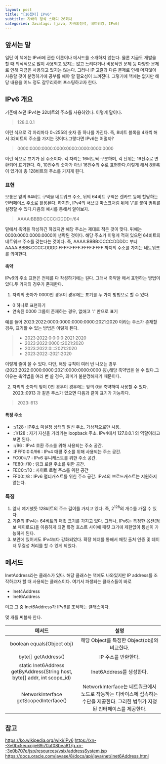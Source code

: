 ```yaml
---
layout: post
title: "[16챕터] IPv6"
subtitle: 자바의 정석 스터디 26회차
categories: Javatags: [java, 자바의정석, 네트워킹, IPv6]
---
```

## 앞서는 말
일단 이 책에는 IPv6에 관한 이론이나 메서드를 소개하지 않는다.
물론 지금도 개발을 할 때 의식적으로 많이 사용되고 있지는 않고 느리다거나 비용적인 문제 등 다양한 문제로 인해 지금은 사용되고 있지는 않는다.
그러나 IP 고갈과 다른 문제로 인해 머지않아 사용할 것이 분명하기에 공부를 해야 할 필요성이 느껴진다.
그렇기에 책에는 없지만 해당 내용을 어느 정도 갈무리하여 포스팅하고자 한다.

## IPv6 개요
기존에 쓰던 IPv4는 32비트의 주소를 사용하였다. 이렇게 말이다.
> 128.0.0.1

이런 식으로 각 자리마다 0~255의 숫자 중 하나를 가진다. 
즉, 8비트 블록을 4개씩 해서 32비트의 주소를 가지는 것이다.그렇다면 IPv6는 어떨까?
> 0000:0000:0000:0000:0000:0000:0000:0000

이런 식으로 표기가 된 주소이다. 
각 자리는 16비트씩 구분하며, 각 단위는 16진수로 변환되어 표기한다. 
즉, 10진수의 숫자가 아닌 16진수의 수로 표현한다.이렇게 해서 8블록이 있기에 총 128비트의 주소를 가지게 된다.
### 표현
보통은 앞의 64비트 구역을 네트워크 주소, 뒤의 64비트 구역은 랜카드 등에 할당하는 인터페이스 주소로 활용된다.
하지만, IPv4의 서브넷 마스크처럼 뒤에 '/'를 붙여 범위를 설정할 수 있다.다음의 예시를 통해서 알아보자.

> AAAA:BBBB:CCCC:DDDD::/64

밑에서 축약을 작성하긴 하겠지만 해당 주소는 제대로 적은 것이 맞다. 
뒤에는 0000:0000:0000:0000이 생략된 것이다.
해당 주소가 이렇게 적혀 있으면 64비트의 네트워크 주소를 갖는다는 것이다.
즉, AAAA:BBBB:CCCC:DDDD:: 부터 AAAA:BBBB:CCCC:DDDD:FFFF:FFFF:FFFF:FFFF 까지의 주소를 가지는 네트워크를 의미한다.

#### 축약
IPv6의 주소 표현은 전체를 다 작성하기에는 길다. 그래서 축약을 해서 표현하는 방법이 있다.두 가지의 경우가 존재한다.

1. 자리의 숫자가 0000인 경우이 경우에는 표기를 두 가지 방법으로 할 수 있다.
- 0 하나로 표현하기
- 연속된 0000 그룹이 존재하는 경우, 없애고 ':' 만으로 표기

예를 들어 2023:2022:0000:0000:0000:0000:2021:2020 이라는 주소가 존재할 경우, 표기할 수 있는 방법은 이렇게 된다.
> - 2023:2022:0:0:0:0:2021:2020
> - 2023:2022:0000::2021:2020
> - 2023:2022:0:::2021:2020
> - 2023:2022::2021:2020

이렇게 줄여 쓸 수 있다.
다만, 해당 규칙이 여러 번 나오는 경우(2023:2022:0000:0000:2021:0000:0000:0000 등),해당 축약법을 쓸 수 없다.그 이유는 축약법을 여러 번 쓸 경우, 의미가 불분명해지기 때문이다.

2. 자리의 숫자의 앞이 0인 경우이 경우에는 앞의 0을 축약하여 사용할 수 있다. 
2023::0913 과 같은 주소가 있으면 다음과 같이 표기가 가능하다.
> 2023::913

#### 특정 주소
- ::/128 : IP주소 미설정 상태의 발신 주소. 가상적으로만 사용.
- ::1/128 : 자기 자신을 가리키는 loopback 주소. IPv4에서 127.0.0.1 의 역할이라고 보면 된다.
- ::/96 : IPv4 호환 주소를 위해 사용되는 주소 공간.
- ::FFF0:0:0/96 : IPv4 매핑 주소를 위해 사용되는 주소 공간.
- FC00::/7 : IPv6 유니캐스트를 위한 주소 공간.
- FE80::/10 : 링크 로컬 주소를 위한 공간.
- FEC0::/10 : 사이트 로컬 주소를 위한 공간
- FF00::/8 : IPv6 멀티캐스트를 위한 주소 공간. IPv4의 브로드캐스트는 지원하지 않는다.

### 특징
1. 앞서 얘기했듯 128비트의 주소 길이를 가지고 있다. 즉, $2^{128}$의 개수를 가질 수 있다.
2. 기존의 IPv4는 64비트의 패킷 크기를 가지고 있다. 
그러나, IPv6는 특정한 옵션(점보 페이로드)을 이용하게 되면 특정 호스트 사이에 패킷 크기에 제한없이 통신이 가능하게 된다.
3. 보안에 있어서도 IPv4보다 강화되었다. 확장 헤더를 통해서 패킷 출처 인증 및 데이터 무결성 처리를 할 수 있게 되었다.

## 메서드
InetAddress라는 클래스가 있다.
해당 클래스는 책에도 나와있지만 IP address를 조작하고자 할 때 사용되는 클래스이다.
여기서 파생되는 클래스들이 바로
- Inet4Address
- Inet6Address

이고 그 중 Inet6Address가 IPv6를 조작하는 클래스이다.

몇 개를 써볼까 한다.

|메서드|설명|
|:--:|:--:|
|boolean equals(Object obj)|해당 Object를 특정한 Object(obj)와 비교한다.|
|byte[] getAddress()|IP 주소를 반환한다.|
|static Inet6Address getByAddress(String host, byte[] addr, int scope_id)|Inet6Address를 생성한다.|
|NetworkInterface getScopedInterface()|NetworkInterface는 네트워크에서 노드로 작동하는 디바이스에 접속하는 수단을 제공한다. 그러한 범위가 지정된 인터페이스를 제공한다.|

## 참고
https://ko.wikipedia.org/wiki/IPv6
https://xn--3e0bx5euxnjje69i70af08bea817g.xn--3e0b707e/jsp/resources/vsix/addressSystem.jsp
https://docs.oracle.com/javase/8/docs/api/java/net/Inet6Address.html
